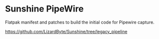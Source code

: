 # Sunshine PipeWire

Flatpak manifest and patches to build the initial code for Pipewire capture.

https://github.com/LizardByte/Sunshine/tree/legacy_pipeline
